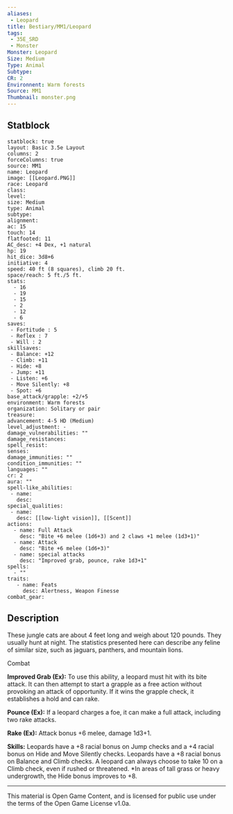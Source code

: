```yaml
---
aliases:
 - Leopard
title: Bestiary/MM1/Leopard
tags: 
 - 35E_SRD
 - Monster
Monster: Leopard
Size: Medium
Type: Animal
Subtype: 
CR: 2
Environnent: Warm forests
Source: MM1
Thumbnail: monster.png
---
```


## Statblock

```statblock
statblock: true
layout: Basic 3.5e Layout
columns: 2
forceColumns: true
source: MM1 
name: Leopard
image: [[Leopard.PNG]]
race: Leopard
class: 
level: 
size: Medium
type: Animal
subtype: 
alignment: 
ac: 15
touch: 14
flatfooted: 11
AC_desc: +4 Dex, +1 natural
hp: 19
hit_dice: 3d8+6
initiative: 4
speed: 40 ft (8 squares), climb 20 ft.
space/reach: 5 ft./5 ft.
stats:
  - 16
  - 19
  - 15
  - 2
  - 12
  - 6
saves:
 - Fortitude : 5
 - Reflex : 7
 - Will : 2
skillsaves:
 - Balance: +12
 - Climb: +11
 - Hide: +8
 - Jump: +11
 - Listen: +6
 - Move Silently: +8
 - Spot: +6
base_attack/grapple: +2/+5
environment: Warm forests
organization: Solitary or pair
treasure: 
advancement: 4-5 HD (Medium)
level_adjustment: -
damage_vulnerabilities: ""
damage_resistances: 
spell_resist: 
senses: 
damage_immunities: ""
condition_immunities: ""
languages: ""
cr: 2
aura: ""
spell-like_abilities:
 - name: 
   desc: 
special_qualities:
 - name:
   desc: [[low-light vision]], [[Scent]]
actions:
  - name: Full Attack
    desc: "Bite +6 melee (1d6+3) and 2 claws +1 melee (1d3+1)"
  - name: Attack
    desc: "Bite +6 melee (1d6+3)"
  - name: special attacks
    desc: "Improved grab, pounce, rake 1d3+1"
spells:
  - ""
traits:
   - name: Feats
     desc: Alertness, Weapon Finesse
combat_gear:  
```

## Description



These jungle cats are about 4 feet long and weigh about 120 pounds. They usually hunt at night. The statistics presented here can describe any feline of similar size, such as jaguars, panthers, and mountain lions.

Combat


**Improved Grab (Ex):** To use this ability, a leopard must hit with its bite attack. It can then attempt to start a grapple as a free action without provoking an attack of opportunity. If it wins the grapple check, it establishes a hold and can rake.


**Pounce (Ex):** If a leopard charges a foe, it can make a full attack, including two rake attacks.


**Rake (Ex):** Attack bonus +6 melee, damage 1d3+1.


**Skills:** Leopards have a +8 racial bonus on Jump checks and a +4 racial bonus on Hide and Move Silently checks. Leopards have a +8 racial bonus on Balance and Climb checks. A leopard can always choose to take 10 on a Climb check, even if rushed or threatened. *In areas of tall grass or heavy undergrowth, the Hide bonus improves to +8.

---

This material is Open Game Content, and is licensed for public use under the terms of the Open Game License v1.0a.
